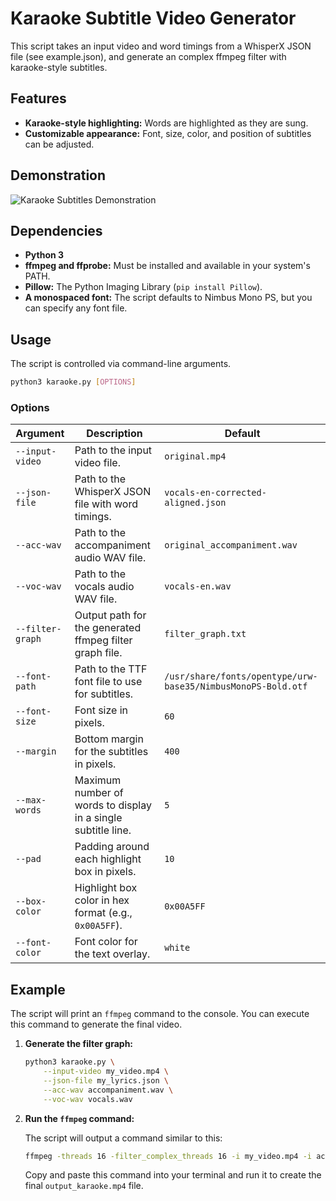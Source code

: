 # Karaoke Subtitle Video Generator

This script takes an input video and word timings from a WhisperX JSON file (see example.json), and generate an complex ffmpeg filter with karaoke-style subtitles.

## Features

- **Karaoke-style highlighting:** Words are highlighted as they are sung.
- **Customizable appearance:** Font, size, color, and position of subtitles can be adjusted.

## Demonstration

![Karaoke Subtitles Demonstration](https://via.placeholder.com/800x450.png?text=Karaoke+Subtitles+Demonstration)

## Dependencies

- **Python 3**
- **ffmpeg and ffprobe:** Must be installed and available in your system's PATH.
- **Pillow:** The Python Imaging Library (`pip install Pillow`).
- **A monospaced font:** The script defaults to Nimbus Mono PS, but you can specify any font file.

## Usage

The script is controlled via command-line arguments.

```bash
python3 karaoke.py [OPTIONS]
```

### Options

| Argument | Description | Default |
|---|---|---|
| `--input-video` | Path to the input video file. | `original.mp4` |
| `--json-file` | Path to the WhisperX JSON file with word timings. | `vocals-en-corrected-aligned.json` |
| `--acc-wav` | Path to the accompaniment audio WAV file. | `original_accompaniment.wav` |
| `--voc-wav` | Path to the vocals audio WAV file. | `vocals-en.wav` |
| `--filter-graph` | Output path for the generated ffmpeg filter graph file. | `filter_graph.txt` |
| `--font-path` | Path to the TTF font file to use for subtitles. | `/usr/share/fonts/opentype/urw-base35/NimbusMonoPS-Bold.otf` |
| `--font-size` | Font size in pixels. | `60` |
| `--margin` | Bottom margin for the subtitles in pixels. | `400` |
| `--max-words` | Maximum number of words to display in a single subtitle line. | `5` |
| `--pad` | Padding around each highlight box in pixels. | `10` |
| `--box-color` | Highlight box color in hex format (e.g., `0x00A5FF`). | `0x00A5FF` |
| `--font-color` | Font color for the text overlay. | `white` |

## Example

The script will print an `ffmpeg` command to the console. You can execute this command to generate the final video.

1.  **Generate the filter graph:**

    ```bash
    python3 karaoke.py \
        --input-video my_video.mp4 \
        --json-file my_lyrics.json \
        --acc-wav accompaniment.wav \
        --voc-wav vocals.wav
    ```

2.  **Run the `ffmpeg` command:**

    The script will output a command similar to this:

    ```bash
    ffmpeg -threads 16 -filter_complex_threads 16 -i my_video.mp4 -i accompaniment.wav -i vocals.wav -filter_complex_script filter_graph.txt -map [v] -map [aout] -c:v h264_nvenc -crf 18 -preset medium -c:a aac -b:a 192k -shortest output_karaoke.mp4
    ```

    Copy and paste this command into your terminal and run it to create the final `output_karaoke.mp4` file.

```

